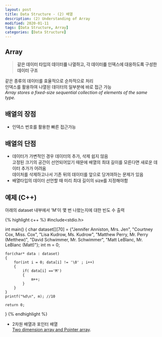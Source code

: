 ```yaml
---
layout: post
title: Data Structure - (2) 배열
description: (2) Understanding of Array
modified: 2020-01-11
tags: [Data Structure, Array]
categories: [Data Structure]
---
```


##  Array  
>**같은 데이터 타입의 데이터를 나열하고, 각 데이터를 인덱스에 대응하도록 구성한 데이터 구조**  

같은 종류의 데이터를 효율적으로 순차적으로 처리  
인덱스를 활용하여 나열된 데이터의 일부분에 바로 접근 가능  
_Array stores a fixed-size sequential collection of elements of the same type._ 

## 배열의 장점  
* 인덱스 번호를 활용한 빠른 접근가능  

## 배열의 단점  
* 데이터가 가변적인 경우 데이터의 추가, 삭제 쉽지 않음  
고정된 크기의 공간이 선언되어있기 때문에 배열의 최대 길이를 모른다면 새로운 데이터 추가가 어려움  
데이처를 삭제하고나서 기존 뒤의 데이터를 앞으로 당겨여하는 문제가 있음   
* 배열타입의 데이터 선언할 때 미리 최대 길이의 size를 지정해야함  

## 예제 (C++)
아래의 dataset 내부에서 'M'이 몇 번 나왔는지에 대한 빈도 수 출력  

{% highlight c++ %}
#include<stdio.h>

int main()
{
	char dataset[][70] = {"Jennifer Anniston, Mrs. Jen",
		"Courtney Cox, Miss. Cox",
		"Lisa Kudrow, Ms. Kudrow",
		"Matthew Perry, Mr. Perry (Metthew)",
		"David Schwimmer, Mr. Schwimmer",
		"Matt LeBlanc, Mr. LeBlanc (Matt)"};
    int m = 0;
    
  	for(char* data : dataset)
    {
    	for(int i = 0; data[i] != '\0' ; i++)
    	{
			if( data[i] =='M')
			{
				m++;   		
			}
		}
	} 
	printf("%d\n", m); //10

	return 0;
}
{% endhighlight %}


* 2차원 배열과 포인터 배열  
[Two dimension array and Pointer array](http://www.parkjonghyuk.net/lecture/programming1/lecturenote/chap06-6.pdf).